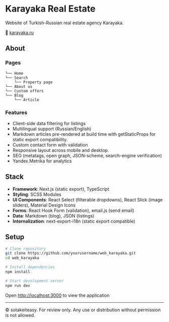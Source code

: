 # Karayaka Real Estate

Website of Turkish-Russian real estate agency Karayaka.

🔗 [karayaka.ru](https://karayaka.ru/)

## About

### Pages

```
└── Home
└── Search
    └── Property page
└── About us
└── Custom offers
└── Blog
    └── Article
```

### Features

- Client-side data filtering for listings
- Multilingual support (Russian/English)
- Markdown articles pre-rendered at build time with getStaticProps for static export compatibility.
- Custom contact form with validation
- Responsive layout across mobile and desktop.
- SEO (metatags, open graph, JSON-scheme, search-engine verification)
- Yandex.Metrika for analytics

## Stack

- **Framework**: Next.js (static export), TypeScript
- **Styling**: SCSS Modules
- **UI Components**: React Select (filterable dropdowns), React Slick (image sliders), Material Design Icons
- **Forms**: React Hook Form (validation), email.js (send email)
- **Data**: Markdown (blog), JSON (listings)
- **Internalization**: next-export-i18n (static export compatible)

## Setup

```bash
# Clone repository
git clone https://github.com/yourusername/web_karayaka.git
cd web_karayaka

# Install dependencies
npm install

# Start development server
npm run dev
```

Open [http://localhost:3000](http://localhost:3000) to view the application

---

© sotakeiteasy. For review only. Any use or distribution without permission is not allowed.
